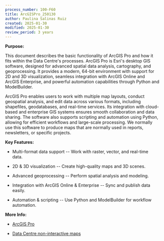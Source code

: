 ```yaml
---
process_number: 100-F60
title: ArcGISPro_250130
author: Paulina Salinas Ruiz
created: 2025-01-30
modified: 2025-01-30
review_period: 3 years
---
```


**Purpose:**



This document describes the basic functionality of ArcGIS Pro and how it fits within the Data Centre's processes. ArcGIS Pro is Esri's desktop GIS software, designed for advanced spatial data analysis, cartography, and geoprocessing. It provides a modern, 64-bit environment with support for 2D and 3D visualization, seamless integration with ArcGIS Online and ArcGIS Enterprise, and powerful automation capabilities through Python and ModelBuilder.



ArcGIS Pro enables users to work with multiple map layouts, conduct geospatial analysis, and edit data across various formats, including shapefiles, geodatabases, and real-time services. Its integration with cloud-based and enterprise GIS systems ensures smooth collaboration and data sharing. The software also supports scripting and automation using Python, allowing for efficient workflows and large-scale processing. We normally use this software to produce maps that are normally used in reports, newsletters, or specific projects.



**Key Features:**



- Multi-format data support -- Work with raster, vector, and real-time data.



- 2D & 3D visualization -- Create high-quality maps and 3D scenes.



- Advanced geoprocessing -- Perform spatial analysis and modeling.



- Integration with ArcGIS Online & Enterprise -- Sync and publish data easily.



- Automation & scripting -- Use Python and ModelBuilder for workflow automation.



**More Info:**



- [ArcGIS Pro](https://www.esri.ca/en-ca/products/gis-mapping-products/arcgis-pro/overview)



- [Data Centre non-interactive maps](https://maps.sogdatacentre.ca/search?collection=document)
